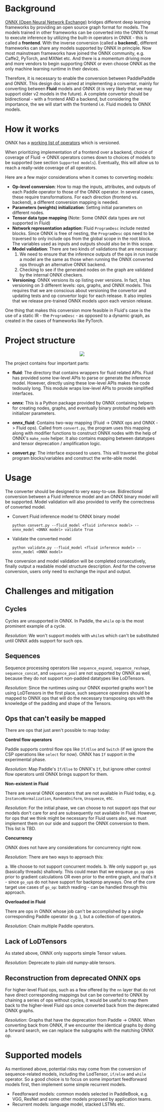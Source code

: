 # Background

[ONNX (Open Neural Network Exchange)](https://github.com/onnx/onnx) bridges different deep learning frameworks by providing an open source graph format for models. The models trained in other frameworks can be converted into the ONNX format to execute inference by utilizing the built-in operators in ONNX - this is called a **frontend**. With the inverse conversion (called a **backend**), different frameworks can share any models supported by ONNX in principle. Now most mainstream frameworks have joined the ONNX community, e.g. Caffe2, PyTorch, and MXNet etc. And there is a momentum driving more and more vendors to begin supporting ONNX or even choose ONNX as the only machine learning runtime in their devices.

Therefore, it is necessary to enable the conversion between PaddlePaddle and ONNX. This design doc is aimed at implementing a convertor, mainly for converting between **Fluid** models and ONNX (it is very likely that we may support older v2 models in the future). A complete convertor should be bidirectional - with a frontend AND a backend, but considering the importance, the we will start with the frontend i.e. Fluid models to ONNX models.


# How it works

ONNX has a [working list of operators](https://github.com/onnx/onnx/blob/master/docs/Operators.md) which is versioned.

When prioritizing implementation of a frontend over a backend, choice of coverage of Fluid -> ONNX operators comes down to choices of models to be supported (see section `Supported models`). Eventually, this will allow us to reach a really-wide coverage of all operators.

Here are a few major considerations when it comes to converting models:

- **Op-level conversion**: How to map the inputs, attributes, and outputs of each Paddle operator to those of the ONNX operator. In several cases, these require transformations. For each direction (frontend vs. backend), a different conversion mapping is needed.
- **Parameters (weights) initialization**: Setting initial parameters on different nodes.
- **Tensor data type mapping** (Note: Some ONNX data types are not supported in Fluid)
- **Network representation adaption**: Fluid `ProgramDesc` include nested blocks. Since ONNX is free of nesting, the `ProgramDesc` ops need to be traversed to only include ops from the global scope in the root block. The variables used as inputs and outputs should also be in this scope.
- **Model validation**: There are two kinds of validations that are necessary:
   1. We need to ensure that the inference outputs of the ops in run inside a model are the same as those when running the ONNX converted ops through an alternative ONNX backend.
   2. Checking to see if the generated nodes on the graph are validated by the internal ONNX checkers.
- **Versioning**: ONNX versions its op listing over versions. In fact, it has versioning on 3 different levels: ops, graphs, and ONNX models. This requires that we are conscious about versioning the convertor and updating tests and op convertor logic for each release. It also implies that we release pre-trained ONNX models upon each version release.

One thing that makes this conversion more feasible in Fluid's case is the use of a static IR - the `ProgramDesc` - as opposed to a dynamic graph, as created in the cases of frameworks like PyTorch.


# Project structure

<p align="center">
<img src="./images/project_structure.png"/>
</p>

The project contains four important parts:

* **fluid**: The directory that contains wrappers for fluid related APIs. Fluid has provided some low-level APIs to parse or generate the inference model. However, directly using these low-level APIs makes the code tediously long. This module wraps low-level APIs to provide simplified interfaces.

* **onnx**: This is a Python package provided by ONNX containing helpers for creating nodes, graphs, and eventually binary protobuf models with initializer parameters.

* **onnx_fluid**: Contains two-way mapping (Fluid -> ONNX ops and ONNX -> Fluid ops). Called from `convert.py`, the program uses this mapping along with modifier functions to construct ONNX nodes with the help of ONNX's `make_node` helper. It also contains mapping between datatypes and tensor deprecation / amplification logic.

* **convert.py**: The interface exposed to users. This will traverse the global program blocks/variables and construct the write-able model.


# Usage
The converter should be designed to very easy-to-use. Bidirectional conversion between a Fluid inference model and an ONNX binary model will be supported. Model validation will also provided to verify the correctness of converted model.

* Convert Fluid inference model to ONNX binary model

    ```
    python convert.py --fluid_model <fluid inference model> --onnx_model <ONNX model> validate True
    ```

* Validate the converted model

    ```
    python validate.py --fluid_model <fluid inference model> --onnx_model <ONNX model>
    ```

The conversion and model validation will be completed consecutively, finally output a readable model structure description. And for the converse conversion, users only need to exchange the input and output.


# Challenges and mitigation

## Cycles

Cycles are unsupported in ONNX. In Paddle, the `while` op is the most prominent example of a cycle.

*Resolution*: We won't support models with `while`s which can't be substituted until ONNX adds support for such ops.

## Sequences

Sequence processing operators like `sequence_expand`, `sequence_reshape`, `sequence_concat`, and `sequence_pool` are not supported by ONNX as well, because they do not support non-padded datatypes like LoDTensors.

*Resolution*: Since the runtimes using our ONNX exported graphs won't be using LoDTensors in the first place, such sequence operators should be mapped to ONNX ops that will do the necessary transposing ops with the knowledge of the padding and shape of the Tensors.

## Ops that can't easily be mapped

There are ops that just aren't possible to map today:

**Control flow operators**

Paddle supports control flow ops like `If/Else` and `Switch` (if we ignore the CSP operations like `select` for now). ONNX has `If` support in the experimental phase.

*Resolution*: Map Paddle's `If/Else` to ONNX's `If`, but ignore other control flow operators until ONNX brings support for them.


**Non-existent in Fluid**

There are several ONNX operators that are not available in Fluid today, e.g. `InstanceNormalization`, `RandomUniform`, `Unsqueeze`, etc.

*Resolution*: For the initial phase, we can choose to not support ops that our models don't care for and are subsequently not available in Fluid. However, for ops that we think might be necessary for Fluid users also, we must implement them on our side and support the ONNX conversion to them. This list is TBD.


**Concurrency**

ONNX does not have any considerations for concurrency right now.

*Resolution*: There are two ways to approach this:

a. We choose to not support concurrent models.
b. We only support `go_op`s (basically threads) shallowly. This could mean that we enqueue `go_op` ops prior to gradient calculations OR even prior to the entire graph, and that's it - since `go_op`s do not have support for backprop anyways. One of the core target use cases of `go_op`: batch reading - can be handled through this approach.


**Overloaded in Fluid**

There are ops in ONNX whose job can't be accomplished by a single corresponding Paddle operator (e.g. ), but a collection of operators.

*Resolution*: Chain multiple Paddle operators.


## Lack of LoDTensors

As stated above, ONNX only supports simple Tensor values.

*Resolution*: Deprecate to plain old numpy-able tensors.


## Reconstruction from deprecated ONNX ops

For higher-level Fluid ops, such as a few offered by the `nn` layer that do not have direct corresponding mappings but can be converted to ONNX by chaining a series of ops without cycles, it would be useful to map them back to the higher-level Fluid ops once converted back from the deprecated ONNX graphs.

*Resolution*: Graphs that have the deprecation from Paddle -> ONNX. When converting back from ONNX, if we encounter the identical graphs by doing a forward search, we can replace the subgraphs with the matching ONNX op.


# Supported models

As mentioned above, potential risks may come from the conversion of sequence-related models, including the LodTensor, ```if/else``` and ```while``` operator. So a good choice is to focus on some important feedforward models first, then implement some simple recurrent models.

- Feedforward models: common models selected in PaddleBook, e.g. VGG, ResNet and some other models proposed by application teams.
- Recurrent models: language model, stacked LSTMs etc.
